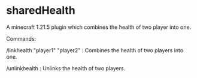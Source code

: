 # sharedHealth
A minecraft 1.21.5 plugin which combines the health of two player into one.

Commands:

 /linkhealth "player1" "player2" : Combines the health of two players into one.
 
 /unlinkhealth : Unlinks the health of two players.
  
